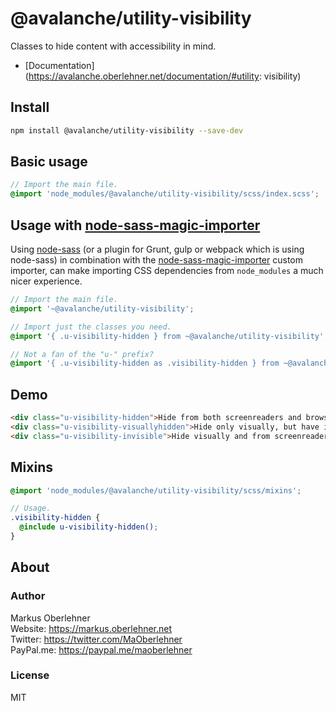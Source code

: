 # @avalanche/utility-visibility
Classes to hide content with accessibility in mind.

- [Documentation](https://avalanche.oberlehner.net/documentation/#utility: visibility)

## Install
```bash
npm install @avalanche/utility-visibility --save-dev
```

## Basic usage
```scss
// Import the main file.
@import 'node_modules/@avalanche/utility-visibility/scss/index.scss';
```

## Usage with [node-sass-magic-importer](https://github.com/maoberlehner/node-sass-magic-importer)
Using [node-sass](https://github.com/sass/node-sass) (or a plugin for Grunt, gulp or webpack which is using node-sass) in combination with the [node-sass-magic-importer](https://github.com/maoberlehner/node-sass-magic-importer) custom importer, can make importing CSS dependencies from `node_modules` a much nicer experience.

```scss
// Import the main file.
@import '~@avalanche/utility-visibility';

// Import just the classes you need.
@import '{ .u-visibility-hidden } from ~@avalanche/utility-visibility';

// Not a fan of the "u-" prefix?
@import '{ .u-visibility-hidden as .visibility-hidden } from ~@avalanche/utility-visibility';
```

## Demo
```html
<div class="u-visibility-hidden">Hide from both screenreaders and browsers.</div>
<div class="u-visibility-visuallyhidden">Hide only visually, but have it available for screenreaders.</div>
<div class="u-visibility-invisible">Hide visually and from screenreaders, but maintain layout.</div>
```

## Mixins
```scss
@import 'node_modules/@avalanche/utility-visibility/scss/mixins';

// Usage.
.visibility-hidden {
  @include u-visibility-hidden();
}
```

## About
### Author
Markus Oberlehner  
Website: https://markus.oberlehner.net  
Twitter: https://twitter.com/MaOberlehner  
PayPal.me: https://paypal.me/maoberlehner

### License
MIT
